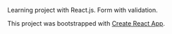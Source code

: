 Learning project with React.js. Form with validation.

This project was bootstrapped with [Create React App](https://github.com/facebook/create-react-app).